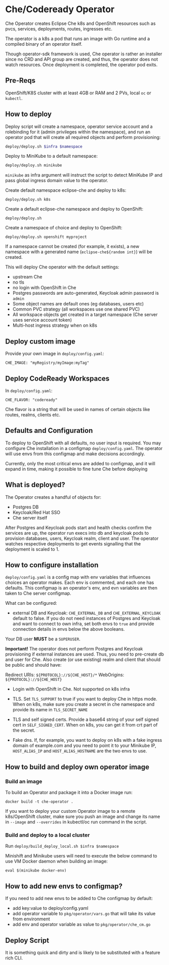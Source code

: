 # Che/Codeready Operator

Che Operator creates Eclipse Che k8s and OpenShift resources such as pvcs, services, deployments, routes, ingresses etc.

The operator is a k8s a pod that runs an image with Go runtime and a compiled binary of an operator itself.

Though operator-sdk framework is used, Che operator is rather an installer since no CRD and API group are created,
and thus, the operator does not watch resources. Once deployment is completed, the operator pod exits.

## Pre-Reqs

OpenShift/K8S cluster with at least 4GB or RAM and 2 PVs, local `oc` or `kubectl`.

## How to deploy

Deploy script will create a namespace, operator service account and a rolebinding for it (admin privileges within the namespace),
and run an operator pod that will create all required objects and perform provisioning:

```bash
deploy/deploy.sh $infra $namespace
```

Deploy to MiniKube to a default namespace:

```bash
deploy/deploy.sh minikube

```
`minikube` as infra argument will instruct the script to detect MiniKube IP and pass global ingress domain value to the operator.

Create default namespace eclipse-che and deploy to k8s:

```
deploy/deploy.sh k8s
```

Create a default eclipse-che namespace and deploy to OpenShift:

```
deploy/deploy.sh
```

Create a namespace of choice and deploy to OpenShift:

```
deploy/deploy.sh openshift myproject
```

If a namespace cannot be created (for example, it exists), a new namespace with a generated name (`eclipse-che${random int}`) will be created.

This will deploy Che operator with the default settings:

* upstream Che
* no tls
* no login with OpenShift in Che
* Postgres passwords are auto-generated, Keycloak admin password is `admin`
* Some object names are default ones (eg databases, users etc)
* Common PVC strategy (all workspaces use one shared PVC)
* All workspace objects get created in a target namespace (Che server uses service account token)
* Multi-host ingress strategy when on k8s

## Deploy custom image

Provide your own image in `deploy/config.yaml`:

```shell
CHE_IMAGE: "myRegistry/myImage:myTag"
```

## Deploy CodeReady Workspaces

In `deploy/config.yaml`:

```
CHE_FLAVOR: "codeready"
```
Che flavor is a string that will be used in names of certain objects like routes, realms, clients etc.

## Defaults and Configuration

To deploy to OpenShift with all defaults, no user input is required. You may configure Che installation in a configmap `deploy/config.yaml`.
The operator will use envs from this configmap and make decisions accordingly.

Currently, only the most critical envs are added to configmap, and it will expand in time, making it possible to fine tune Che before deploying

## What is deployed?

The Operator creates a handful of objects for:

* Postgres DB
* Keycloak/Red Hat SSO
* Che server itself

After Postgres and Keycloak pods start and health checks confirm the services are up, the operator run execs into db and keycloak pods to provision
databases, users, Keycloak realm, client and user. The operator watches respective deployments to get events signalling that the deployment is scaled to 1.

## How to configure installation

`deploy/config.yaml` is a config map with env variables that influences choices an operator makes. Each env is commented, and each one has defaults.
This configmap is an operator's env, and evn variables are then taken to Che server configmap.

What can be configured:

* external DB and Keycloak: `CHE_EXTERNAL_DB` and `CHE_EXTERNAL_KEYCLOAK` default to false.
If you do not need instances of Postgres and Keycloak and want to connect to own infra, set both envs to `true` and provide connection details in envs below the above booleans.

Your DB user **MUST** be a `SUPERUSER`.

**Important!** The operator does not perform Postgres and Keycloak provisioning if external instances are used.
Thus, you need to pre-create db and user for Che.
Also create (or use existing) realm and client that should be public and should have:

Redirect URIs: `${PROTOCOL}://${CHE_HOST}/*`
WebOrigins: `${PROTOCOL}://${CHE_HOST}`

* Login with OpenShift in Che. Not supported on k8s infra

* TLS. Set `TLS_SUPPORT` to true if you want to deploy Che in https mode.
When on k8s, make sure you create a secret in che namespace and provide its name in `TLS_SECRET_NAME`

* TLS and self signed certs. Provide a base64 string of your self signed cert in `SELF_SIGNED_CERT`. When on k8s, you can get it from crt part of the secret.

* Fake dns. If, for example, you want to deploy on k8s with a fake ingress domain of example.com and you need to point it to your Minikube IP, `HOST_ALIAS_IP` and `HOST_ALIAS_HOSTNAME` are the two envs to use.

## How to build and deploy own operator image

### Build an image

To build an Operator and package it into a Docker image run:

`docker build -t che-operator .`

If you want to deploy your custom Operator image to a remote k8s/OpenShift cluster, make sure you push an image and change its name in
`--image` and `--overrides` in kubectl/oc run command in the script.

### Build and deploy to a local cluster

Run `deploy/build_deploy_local.sh $infra $namespace`

Minishift and Minikube users will need to execute the below command to use VM Docker daemon when building an image:

```
eval $(minikube docker-env)
```

## How to add new envs to configmap?

If you need to add new envs to be added to Che configmap by default:

* add key:value to deploy/config.yaml
* add operator variable to `pkg/operator/vars.go` that will take its value from environment
* add env and operator variable as value to `pkg/operator/che_cm.go`

## Deploy Script

It is something quick and dirty and is likely to be substituted with a feature rich CLI.